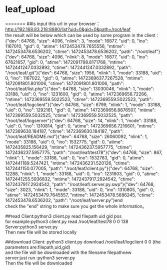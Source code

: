 # leaf_upload
=======
##ls
input this url in your browser：http://192.168.83.218:8880/list?uid=0&gid=0&path=/root/leaf<br>
the result will be below which can be used by some program in the client：<br>
{"dev": 64768, "size": 4096, "nlink": 3, "mode": 16877, "uid": 0, "ino": 1167010, "gid": 0, "atime": 1472453479.7655556, "mtime": 1472453478.6536202, "ctime": 1472453478.6536202, "path": "/root/leaf"}{"dev": 64768, "size": 4096, "nlink": 8, "mode": 16877, "uid": 0, "ino": 67621657, "gid": 0, "atime": 1472091798.8171768, "mtime": 1472441247.0332892, "ctime": 1472441247.0332892, "path": "/root/leaf/.git"}{"dev": 64768, "size": 1956, "nlink": 1, "mode": 33188, "uid": 0, "ino": 1167022, "gid": 0, "atime": 1472369637.7267528, "mtime": 1472091801.801006, "ctime": 1472091801.801006, "path": "/root/leaf/list.php"}{"dev": 64768, "size": 13030046, "nlink": 1, "mode": 33188, "uid": 0, "ino": 1231600, "gid": 0, "atime": 1472369656.72266, "mtime": 1472369559.5022523, "ctime": 1472369559.5022523, "path": "/root/leaf/logclient"}{"dev": 64768, "size": 6799, "nlink": 1, "mode": 33188, "uid": 0, "ino": 1292161, "gid": 0, "atime": 1472369656.8876507, "mtime": 1472369559.5032525, "ctime": 1472369559.5032525, "path": "/root/leaf/logserver"}{"dev": 64768, "size": 14, "nlink": 1, "mode": 33188, "uid": 0, "ino": 1310814, "gid": 0, "atime": 1472369656.7216601, "mtime": 1472369630.184187, "ctime": 1472369630.184187, "path": "/root/leaf/README.md"}{"dev": 64768, "size": 26060092, "nlink": 1, "mode": 33188, "uid": 0, "ino": 1532775, "gid": 0, "atime": 1472435825.156429, "mtime": 1472436237.5957775, "ctime": 1472436237.5957775, "path": "/root/leaf/test78"}{"dev": 64768, "size": 867, "nlink": 1, "mode": 33188, "uid": 0, "ino": 1532783, "gid": 0, "atime": 1472441189.5247421, "mtime": 1472436231.520126, "ctime": 1472441150.077005, "path": "/root/leaf/client.py"}{"dev": 64768, "size": 12288, "nlink": 1, "mode": 33188, "uid": 0, "ino": 1231603, "gid": 0, "atime": 1472441255.5936832, "mtime": 1472437917.2924542, "ctime": 1472437917.2924542, "path": "/root/leaf/.server.py.swp"}{"dev": 64768, "size": 3023, "nlink": 1, "mode": 33188, "uid": 0, "ino": 1310805, "gid": 0, "atime": 1472453479.7645557, "mtime": 1472453478.5686245, "ctime": 1472453478.6536202, "path": "/root/leaf/server.py"}end <br>
check the "end" string to make sure you get the whole information。<br>

##read
Client:python3 client.py read filepath uid gid pos<br>
       for example:python3 client.py read /root/leaf/test78 0 0 138<br>
Server:python3 server.py<br>
Then new file will be stored locally<br>

##download
Client: python3 client.py download /root/leaf/logclient 0 0 (the parameters are:filepath,uid,gid)<br>
        and the file will be downloaded with the filename filepathnew<br>
server:just run :python3 server.py<br>
Then the file will be downloaded


